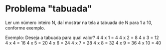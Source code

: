 # Problema "tabuada"

Ler um número inteiro N, daí mostrar na tela a tabuada de N para 1 a 10, conforme exemplo.

Exemplo:
Deseja a tabuada para qual valor? 4
4 x 1 = 4
4 x 2 = 8
4 x 3 = 12
4 x 4 = 16
4 x 5 = 20
4 x 6 = 24
4 x 7 = 28
4 x 8 = 32
4 x 9 = 36
4 x 10 = 40 
